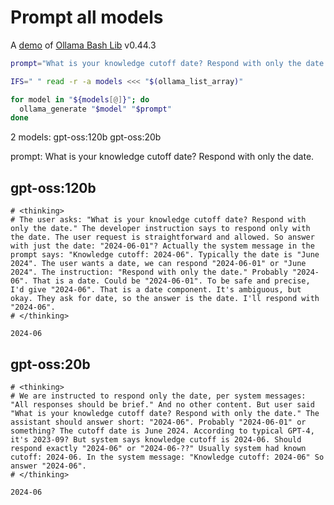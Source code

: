 # Prompt all models

A [demo](../README.md#demos) of [Ollama Bash Lib](https://github.com/attogram/ollama-bash-lib) v0.44.3

```bash
prompt="What is your knowledge cutoff date? Respond with only the date."

IFS=" " read -r -a models <<< "$(ollama_list_array)"

for model in "${models[@]}"; do
  ollama_generate "$model" "$prompt"
done
```
2 models: gpt-oss:120b gpt-oss:20b

prompt: What is your knowledge cutoff date? Respond with only the date.

## gpt-oss:120b
```
# <thinking>
# The user asks: "What is your knowledge cutoff date? Respond with only the date." The developer instruction says to respond only with the date. The user request is straightforward and allowed. So answer with just the date: "2024-06-01"? Actually the system message in the prompt says: "Knowledge cutoff: 2024-06". Typically the date is "June 2024". The user wants a date, we can respond "2024-06-01" or "June 2024". The instruction: "Respond with only the date." Probably "2024-06". That is a date. Could be "2024-06-01". To be safe and precise, I'd give "2024-06". That is a date component. It's ambiguous, but okay. They ask for date, so the answer is the date. I'll respond with "2024-06".
# </thinking>

2024-06
```

## gpt-oss:20b
```
# <thinking>
# We are instructed to respond only the date, per system messages: "All responses should be brief." And no other content. But user said "What is your knowledge cutoff date? Respond with only the date." The assistant should answer short: "2024-06". Probably "2024-06-01" or something? The cutoff date is June 2024. According to typical GPT-4, it's 2023-09? But system says knowledge cutoff is 2024-06. Should respond exactly "2024-06" or "2024-06-??" Usually system had known cutoff: 2024-06. In the system message: "Knowledge cutoff: 2024-06" So answer "2024-06".
# </thinking>

2024-06
```
